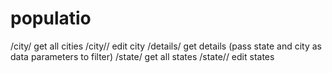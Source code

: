 # populatio
 
/city/  get all cities 
/city/<pk>/ edit city
/details/  get details (pass state and city as data parameters to filter)
/state/ get all states 
/state/<pk>/  edit states

 
